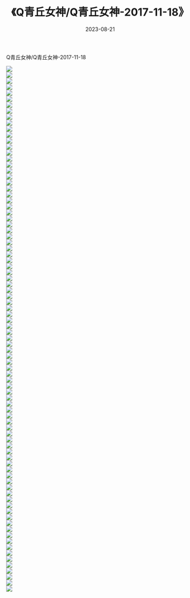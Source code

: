 ﻿---
layout: post
title:  《Q青丘女神/Q青丘女神-2017-11-18》
date:   2023-08-21
img: http://pic.660000.xyz/1:/网络美图/2021/Q青丘女神/Q青丘女神-2017-11-18/000.jpg
categories: [美女, 清纯, 唯美]
---

Q青丘女神/Q青丘女神-2017-11-18

 ![](http://pic.660000.xyz/1:/网络美图/2021/Q青丘女神/Q青丘女神-2017-11-18/001.jpg) <br>![](http://pic.660000.xyz/1:/网络美图/2021/Q青丘女神/Q青丘女神-2017-11-18/002.jpg) <br>![](http://pic.660000.xyz/1:/网络美图/2021/Q青丘女神/Q青丘女神-2017-11-18/003.jpg) <br>![](http://pic.660000.xyz/1:/网络美图/2021/Q青丘女神/Q青丘女神-2017-11-18/004.jpg) <br>![](http://pic.660000.xyz/1:/网络美图/2021/Q青丘女神/Q青丘女神-2017-11-18/005.jpg) <br>![](http://pic.660000.xyz/1:/网络美图/2021/Q青丘女神/Q青丘女神-2017-11-18/006.jpg) <br>![](http://pic.660000.xyz/1:/网络美图/2021/Q青丘女神/Q青丘女神-2017-11-18/007.jpg) <br>![](http://pic.660000.xyz/1:/网络美图/2021/Q青丘女神/Q青丘女神-2017-11-18/008.jpg) <br>![](http://pic.660000.xyz/1:/网络美图/2021/Q青丘女神/Q青丘女神-2017-11-18/009.jpg) <br>![](http://pic.660000.xyz/1:/网络美图/2021/Q青丘女神/Q青丘女神-2017-11-18/010.jpg) <br>![](http://pic.660000.xyz/1:/网络美图/2021/Q青丘女神/Q青丘女神-2017-11-18/011.jpg) <br>![](http://pic.660000.xyz/1:/网络美图/2021/Q青丘女神/Q青丘女神-2017-11-18/012.jpg) <br>![](http://pic.660000.xyz/1:/网络美图/2021/Q青丘女神/Q青丘女神-2017-11-18/013.jpg) <br>![](http://pic.660000.xyz/1:/网络美图/2021/Q青丘女神/Q青丘女神-2017-11-18/014.jpg) <br>![](http://pic.660000.xyz/1:/网络美图/2021/Q青丘女神/Q青丘女神-2017-11-18/015.jpg) <br>![](http://pic.660000.xyz/1:/网络美图/2021/Q青丘女神/Q青丘女神-2017-11-18/016.jpg) <br>![](http://pic.660000.xyz/1:/网络美图/2021/Q青丘女神/Q青丘女神-2017-11-18/017.jpg) <br>![](http://pic.660000.xyz/1:/网络美图/2021/Q青丘女神/Q青丘女神-2017-11-18/018.jpg) <br>![](http://pic.660000.xyz/1:/网络美图/2021/Q青丘女神/Q青丘女神-2017-11-18/019.jpg) <br>![](http://pic.660000.xyz/1:/网络美图/2021/Q青丘女神/Q青丘女神-2017-11-18/020.jpg) <br>![](http://pic.660000.xyz/1:/网络美图/2021/Q青丘女神/Q青丘女神-2017-11-18/021.jpg) <br>![](http://pic.660000.xyz/1:/网络美图/2021/Q青丘女神/Q青丘女神-2017-11-18/022.jpg) <br>![](http://pic.660000.xyz/1:/网络美图/2021/Q青丘女神/Q青丘女神-2017-11-18/023.jpg) <br>![](http://pic.660000.xyz/1:/网络美图/2021/Q青丘女神/Q青丘女神-2017-11-18/024.jpg) <br>![](http://pic.660000.xyz/1:/网络美图/2021/Q青丘女神/Q青丘女神-2017-11-18/025.jpg) <br>![](http://pic.660000.xyz/1:/网络美图/2021/Q青丘女神/Q青丘女神-2017-11-18/026.jpg) <br>![](http://pic.660000.xyz/1:/网络美图/2021/Q青丘女神/Q青丘女神-2017-11-18/027.jpg) <br>![](http://pic.660000.xyz/1:/网络美图/2021/Q青丘女神/Q青丘女神-2017-11-18/028.jpg) <br>![](http://pic.660000.xyz/1:/网络美图/2021/Q青丘女神/Q青丘女神-2017-11-18/029.jpg) <br>![](http://pic.660000.xyz/1:/网络美图/2021/Q青丘女神/Q青丘女神-2017-11-18/030.jpg) <br>![](http://pic.660000.xyz/1:/网络美图/2021/Q青丘女神/Q青丘女神-2017-11-18/031.jpg) <br>![](http://pic.660000.xyz/1:/网络美图/2021/Q青丘女神/Q青丘女神-2017-11-18/032.jpg) <br>![](http://pic.660000.xyz/1:/网络美图/2021/Q青丘女神/Q青丘女神-2017-11-18/033.jpg) <br>![](http://pic.660000.xyz/1:/网络美图/2021/Q青丘女神/Q青丘女神-2017-11-18/034.jpg) <br>![](http://pic.660000.xyz/1:/网络美图/2021/Q青丘女神/Q青丘女神-2017-11-18/035.jpg) <br>![](http://pic.660000.xyz/1:/网络美图/2021/Q青丘女神/Q青丘女神-2017-11-18/036.jpg) <br>![](http://pic.660000.xyz/1:/网络美图/2021/Q青丘女神/Q青丘女神-2017-11-18/037.jpg) <br>![](http://pic.660000.xyz/1:/网络美图/2021/Q青丘女神/Q青丘女神-2017-11-18/038.jpg) <br>![](http://pic.660000.xyz/1:/网络美图/2021/Q青丘女神/Q青丘女神-2017-11-18/039.jpg) <br>![](http://pic.660000.xyz/1:/网络美图/2021/Q青丘女神/Q青丘女神-2017-11-18/040.jpg) <br>![](http://pic.660000.xyz/1:/网络美图/2021/Q青丘女神/Q青丘女神-2017-11-18/041.jpg) <br>![](http://pic.660000.xyz/1:/网络美图/2021/Q青丘女神/Q青丘女神-2017-11-18/042.jpg) <br>![](http://pic.660000.xyz/1:/网络美图/2021/Q青丘女神/Q青丘女神-2017-11-18/043.jpg) <br>![](http://pic.660000.xyz/1:/网络美图/2021/Q青丘女神/Q青丘女神-2017-11-18/044.jpg) <br>![](http://pic.660000.xyz/1:/网络美图/2021/Q青丘女神/Q青丘女神-2017-11-18/045.jpg) <br>![](http://pic.660000.xyz/1:/网络美图/2021/Q青丘女神/Q青丘女神-2017-11-18/046.jpg) <br>![](http://pic.660000.xyz/1:/网络美图/2021/Q青丘女神/Q青丘女神-2017-11-18/047.jpg) <br>![](http://pic.660000.xyz/1:/网络美图/2021/Q青丘女神/Q青丘女神-2017-11-18/048.jpg) <br>![](http://pic.660000.xyz/1:/网络美图/2021/Q青丘女神/Q青丘女神-2017-11-18/049.jpg) <br>![](http://pic.660000.xyz/1:/网络美图/2021/Q青丘女神/Q青丘女神-2017-11-18/050.jpg) <br>![](http://pic.660000.xyz/1:/网络美图/2021/Q青丘女神/Q青丘女神-2017-11-18/051.jpg) <br>![](http://pic.660000.xyz/1:/网络美图/2021/Q青丘女神/Q青丘女神-2017-11-18/052.jpg) <br>![](http://pic.660000.xyz/1:/网络美图/2021/Q青丘女神/Q青丘女神-2017-11-18/053.jpg) <br>![](http://pic.660000.xyz/1:/网络美图/2021/Q青丘女神/Q青丘女神-2017-11-18/054.jpg) <br>![](http://pic.660000.xyz/1:/网络美图/2021/Q青丘女神/Q青丘女神-2017-11-18/055.jpg) <br>![](http://pic.660000.xyz/1:/网络美图/2021/Q青丘女神/Q青丘女神-2017-11-18/056.jpg) <br>![](http://pic.660000.xyz/1:/网络美图/2021/Q青丘女神/Q青丘女神-2017-11-18/057.jpg) <br>![](http://pic.660000.xyz/1:/网络美图/2021/Q青丘女神/Q青丘女神-2017-11-18/058.jpg) <br>![](http://pic.660000.xyz/1:/网络美图/2021/Q青丘女神/Q青丘女神-2017-11-18/059.jpg) <br>![](http://pic.660000.xyz/1:/网络美图/2021/Q青丘女神/Q青丘女神-2017-11-18/060.jpg) <br>![](http://pic.660000.xyz/1:/网络美图/2021/Q青丘女神/Q青丘女神-2017-11-18/061.jpg) <br>![](http://pic.660000.xyz/1:/网络美图/2021/Q青丘女神/Q青丘女神-2017-11-18/062.jpg) <br>![](http://pic.660000.xyz/1:/网络美图/2021/Q青丘女神/Q青丘女神-2017-11-18/063.jpg) <br>![](http://pic.660000.xyz/1:/网络美图/2021/Q青丘女神/Q青丘女神-2017-11-18/064.jpg) <br>![](http://pic.660000.xyz/1:/网络美图/2021/Q青丘女神/Q青丘女神-2017-11-18/065.jpg) <br>![](http://pic.660000.xyz/1:/网络美图/2021/Q青丘女神/Q青丘女神-2017-11-18/066.jpg) <br>![](http://pic.660000.xyz/1:/网络美图/2021/Q青丘女神/Q青丘女神-2017-11-18/067.jpg) <br>![](http://pic.660000.xyz/1:/网络美图/2021/Q青丘女神/Q青丘女神-2017-11-18/068.jpg) <br>![](http://pic.660000.xyz/1:/网络美图/2021/Q青丘女神/Q青丘女神-2017-11-18/069.jpg) <br>![](http://pic.660000.xyz/1:/网络美图/2021/Q青丘女神/Q青丘女神-2017-11-18/070.jpg) <br>![](http://pic.660000.xyz/1:/网络美图/2021/Q青丘女神/Q青丘女神-2017-11-18/071.jpg) <br>![](http://pic.660000.xyz/1:/网络美图/2021/Q青丘女神/Q青丘女神-2017-11-18/072.jpg) <br>![](http://pic.660000.xyz/1:/网络美图/2021/Q青丘女神/Q青丘女神-2017-11-18/073.jpg) <br>![](http://pic.660000.xyz/1:/网络美图/2021/Q青丘女神/Q青丘女神-2017-11-18/074.jpg) <br>![](http://pic.660000.xyz/1:/网络美图/2021/Q青丘女神/Q青丘女神-2017-11-18/075.jpg) <br>![](http://pic.660000.xyz/1:/网络美图/2021/Q青丘女神/Q青丘女神-2017-11-18/076.jpg) <br>![](http://pic.660000.xyz/1:/网络美图/2021/Q青丘女神/Q青丘女神-2017-11-18/077.jpg) <br>![](http://pic.660000.xyz/1:/网络美图/2021/Q青丘女神/Q青丘女神-2017-11-18/078.jpg) <br>![](http://pic.660000.xyz/1:/网络美图/2021/Q青丘女神/Q青丘女神-2017-11-18/079.jpg) <br>![](http://pic.660000.xyz/1:/网络美图/2021/Q青丘女神/Q青丘女神-2017-11-18/080.jpg) <br>![](http://pic.660000.xyz/1:/网络美图/2021/Q青丘女神/Q青丘女神-2017-11-18/081.jpg) <br>![](http://pic.660000.xyz/1:/网络美图/2021/Q青丘女神/Q青丘女神-2017-11-18/082.jpg) <br>![](http://pic.660000.xyz/1:/网络美图/2021/Q青丘女神/Q青丘女神-2017-11-18/083.jpg) <br>![](http://pic.660000.xyz/1:/网络美图/2021/Q青丘女神/Q青丘女神-2017-11-18/084.jpg) <br>![](http://pic.660000.xyz/1:/网络美图/2021/Q青丘女神/Q青丘女神-2017-11-18/085.jpg) <br>![](http://pic.660000.xyz/1:/网络美图/2021/Q青丘女神/Q青丘女神-2017-11-18/086.jpg) <br>![](http://pic.660000.xyz/1:/网络美图/2021/Q青丘女神/Q青丘女神-2017-11-18/087.jpg) <br>![](http://pic.660000.xyz/1:/网络美图/2021/Q青丘女神/Q青丘女神-2017-11-18/088.jpg) <br>